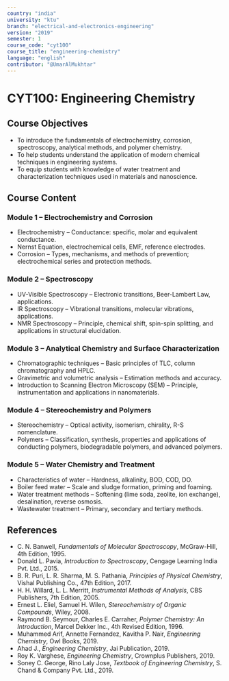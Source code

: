 ```yaml
---
country: "india"
university: "ktu"
branch: "electrical-and-electronics-engineering"
version: "2019"
semester: 1
course_code: "cyt100"
course_title: "engineering-chemistry"
language: "english"
contributor: "@UmarAlMukhtar"
---
```


# CYT100: Engineering Chemistry

## Course Objectives
* To introduce the fundamentals of electrochemistry, corrosion, spectroscopy, analytical methods, and polymer chemistry.
* To help students understand the application of modern chemical techniques in engineering systems.
* To equip students with knowledge of water treatment and characterization techniques used in materials and nanoscience.

## Course Content

### Module 1 – Electrochemistry and Corrosion
* Electrochemistry – Conductance: specific, molar and equivalent conductance.
* Nernst Equation, electrochemical cells, EMF, reference electrodes.
* Corrosion – Types, mechanisms, and methods of prevention; electrochemical series and protection methods.

### Module 2 – Spectroscopy
* UV-Visible Spectroscopy – Electronic transitions, Beer-Lambert Law, applications.
* IR Spectroscopy – Vibrational transitions, molecular vibrations, applications.
* NMR Spectroscopy – Principle, chemical shift, spin-spin splitting, and applications in structural elucidation.

### Module 3 – Analytical Chemistry and Surface Characterization
* Chromatographic techniques – Basic principles of TLC, column chromatography and HPLC.
* Gravimetric and volumetric analysis – Estimation methods and accuracy.
* Introduction to Scanning Electron Microscopy (SEM) – Principle, instrumentation and applications in nanomaterials.

### Module 4 – Stereochemistry and Polymers
* Stereochemistry – Optical activity, isomerism, chirality, R-S nomenclature.
* Polymers – Classification, synthesis, properties and applications of conducting polymers, biodegradable polymers, and advanced polymers.

### Module 5 – Water Chemistry and Treatment
* Characteristics of water – Hardness, alkalinity, BOD, COD, DO.
* Boiler feed water – Scale and sludge formation, priming and foaming.
* Water treatment methods – Softening (lime soda, zeolite, ion exchange), desalination, reverse osmosis.
* Wastewater treatment – Primary, secondary and tertiary methods.

## References
* C. N. Banwell, *Fundamentals of Molecular Spectroscopy*, McGraw-Hill, 4th Edition, 1995.  
* Donald L. Pavia, *Introduction to Spectroscopy*, Cengage Learning India Pvt. Ltd., 2015.  
* B. R. Puri, L. R. Sharma, M. S. Pathania, *Principles of Physical Chemistry*, Vishal Publishing Co., 47th Edition, 2017.  
* H. H. Willard, L. L. Merritt, *Instrumental Methods of Analysis*, CBS Publishers, 7th Edition, 2005.  
* Ernest L. Eliel, Samuel H. Wilen, *Stereochemistry of Organic Compounds*, Wiley, 2008.  
* Raymond B. Seymour, Charles E. Carraher, *Polymer Chemistry: An Introduction*, Marcel Dekker Inc., 4th Revised Edition, 1996.  
* Muhammed Arif, Annette Fernandez, Kavitha P. Nair, *Engineering Chemistry*, Owl Books, 2019.  
* Ahad J., *Engineering Chemistry*, Jai Publication, 2019.  
* Roy K. Varghese, *Engineering Chemistry*, Crownplus Publishers, 2019.  
* Soney C. George, Rino Laly Jose, *Textbook of Engineering Chemistry*, S. Chand & Company Pvt. Ltd., 2019.
